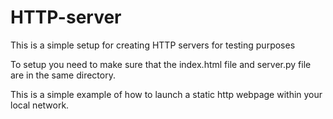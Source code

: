 # HTTP-server
This is a simple setup for creating HTTP servers for testing purposes

To setup you need to make sure that the index.html file and server.py file are in the same directory.

This is a simple example of how to launch a static http webpage within your local network.
